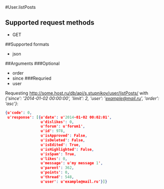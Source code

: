 #User.listPosts

## Supported request methods 
* GET

##Supported formats
* json

##Arguments
###Optional
* order
* since
###Requried
* user

Requesting http://some.host.ru/db/api/s.stupnikov/user/listPosts/ with _{'since': '2014-01-02 00:00:00', 'limit': 2, 'user': 'example@mail.ru', 'order': 'asc'}_:
```json
{u'code': 0,
 u'response': [{u'date': u'2014-01-02 00:02:01',
                u'dislikes': 0,
                u'forum': u'forum1',
                u'id': 978,
                u'isApproved': False,
                u'isDeleted': False,
                u'isEdited': True,
                u'isHighlighted': False,
                u'isSpam': True,
                u'likes': 0,
                u'message': u'my message 1',
                u'parent': 362,
                u'points': 0,
                u'thread': 548,
                u'user': u'example@mail.ru'}]}
```
